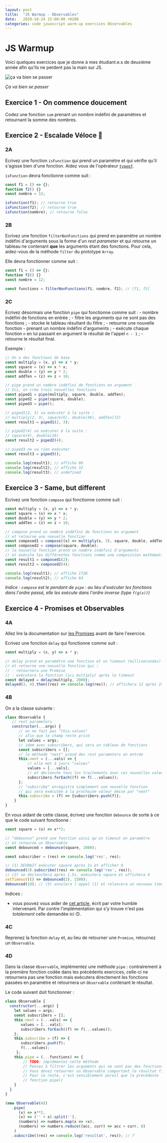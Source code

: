 ```yaml
---
layout: post
title:  "JS Warmup - Observables"
date:   2020-10-24 15:00:00 +0200
categories: code javascript warm-up exercises Observables
---
```

# JS Warmup
Voici quelques exercices que je donne à mes étudiant.e.s de deuxième année afin qu'ils ne perdent pas la main sur JS.

![ça va bien se passer](https://media.giphy.com/media/jqeTaaiD3rLKE/giphy.gif)

*Ça va bien se passer*

## Exercice 1 - On commence doucement
Codez une fonction `sum` prenant un nombre indéfini de paramètres et retournant la somme des nombres. 

## Exercice 2 - Escalade Véloce 🚀
### 2A
Ecrivez une fonction `isFunction` qui prend un paramètre et qui vérifie qu'il s'agisse bien d'une fonction. Aidez vous de l'opérateur [`typeof`](https://developer.mozilla.org/fr/docs/Web/JavaScript/Reference/Op%C3%A9rateurs/L_op%C3%A9rateur_typeof).

`isFunction` devra fonctionne comme suit :

```js
const f1 = () => {};
function f2() {}
const nombre = 12;

isFunction(f1); // retourne true
isFunction(f2); // retourne true
isFunction(nombre); // retourne false
```

### 2B
Ecrivez une fonction `filterNonFunctions` qui prend en paramètre un nombre indéfini d'arguments sous la forme d'un *rest parameter* et qui retourne un tableau ne contenant **que** les arguments étant des fonctions.
Pour cela, aidez-vous de la méthode `filter` du prototype `Array`.

Elle devra fonctionner comme suit :

```js
const f1 = () => {};
function f2() {}
const nombre = 12;

const functions = filterNonFunctions(f1, nombre, f2); // [f1, f2]
```

### 2C
Ecrivez désormais une fonction `pipe` qui fonctionne comme suit :
	- nombre indéfini de fonctions en entrée ;
	- filtre les arguments qui ne sont pas des fonctions ;
	- stocke le tableau résultant du filtre ;
	- retourne une nouvelle fonction
		- prenant un nombre indéfini d'arguments ;
		- exécute chaque fonction `n` en lui passant en argument le résultat de l'appel `n - 1` ;
		- retourne le résultat final. 

Exemple :
```js
// On a des fonctions de base
const multiply = (x, y) => x * y;
const square = (x) => x * x;
const double = (y) => y * 2;
const addTen = (z) => z + 10;

// pipe prend un nombre indéfini de fonctions en argument
// Ici, on crée trois nouvelles fonctions
const piped1 = pipe(multiply, square, double, addTen); 
const piped2 = pipe(square, double);
const piped3 = pipe();

// piped1(2, 3) va exécuter à la suite :
// multiply(2, 3), square(6), double(36), addTen(72)
const result1 = piped1(2, 3);

// piped2(4) va exécuter à la suite :
// square(4), double(16)
const result2 = piped2(4);

// piped3 ne va rien exécuter
const result3 = piped3();

console.log(result1); // affiche 86
console.log(result2); // affiche 32 
console.log(result3); // undefined
```

## Exercice 3 - Same, but different
Ecrivez une fonction `compose` qui fonctionne comme suit :

```js
const multiply = (x, y) => x * y;
const square = (x) => x * x;
const double = (y) => y * 2;
const addTen = (z) => z + 10;

// compose prend un nombre indéfini de fonctions en argument
// et retourne une nouvelle fonction
const composed1 = compose((x) => multiply(x, 3), square, double, addTen);
const composed2 = compose(square, double);
// la nouvelle fonction prend un nombre indéfini d'arguments
// et exécute les différentes fonctions comme une composition mathématique
const result1 = composed1(2);
const result2 = composed2(4);

console.log(result1); // affiche 1728
console.log(result2); // affiche 64 
```
*Indice : `compose` est le pendant de `pipe` : au lieu d'exécuter les fonctions dans l'ordre passé, elle les exécute dans l'ordre inverse (type `f(g(x))`)*

## Exercice 4 - Promises et Observables

### 4A
Allez lire la documentation sur [les Promises](https://developer.mozilla.org/en-US/docs/Web/JavaScript/Reference/Global_Objects/Promise) avant de faire l'exercice.


Ecrivez une fonction `delay` qui fonctionne comme suit :

```js
const multiply = (x, y) => x * y;

// delay prend en paramètre une fonction et un timeout (millisecondes)
// et retourne une nouvelle fonction qui :
// - retournera une Promise
// - exécutera la fonction (ici multiply) après le timeout
const delayed = delay(multiply, 2000);
delayed(3, 4).then((res) => console.log(res)); // affichera 12 après 2s
```
### 4B
On a la classe suivante : 
```js
class Observable {
   // rest parameters
   constructor(...args) {
      // on ne fait pas "this.values"
	  // afin que le champ reste privé
	  let values = args;
	  // idem avec subscribers, qui sera un tableau de fonctions
	  const subscribers = [];
	  // la méthode "next" prend des rest parameters en entrée
	  this.next = (...vals) => {
		  // elle met à jours "values"
		  values = [...vals];
		  // et déclenche tous les traitements avec ces nouvelles valeurs
		  subscribers.forEach((f) => f(...values));
	  };
	  // "subscribe" enregistre simplement une nouvelle fonction
	  // qui sera exécutée à la prochaine valeur émise par "next"
	  this.subscribe = (f) => {subscribers.push(f)}; 
	}
}
```
En vous aidant de cette classe, écrivez une fonction `debounce` de sorte à ce que le code suivant fonctionne :

```js
const square = (x) => x**2;

// "debounce" prend une fonction ainsi qu'un timeout en paramètre
// et retourne un Observable
const debounced = debounce(square, 1000);

const subscriber = (res) => console.log('res', res);

// (1) DEVRAIT exécuter square après 1s et afficher 9
debounced(3).subscribe((res) => console.log('res', res));
// (2) se déclenchera après 1.5s, exécutera square et affichera 4
setTimeout(() => debounced(2), 1500);
debounced(10); // (3) annulera l'appel (1) et relancera un nouveau timeout
```

Indices :
- vous pouvez vous aider de [cet article](https://dev.to/nugetchar/debounce-and-throttle-47cd), écrit par votre humble intervenant. Par contre l'implémentation qui s'y trouve n'est pas *totalement* celle demandée ici 🙃.

### 4C
Reprenez la fonction `delay` et, au lieu de retourner une `Promise`, retournez un `Observable`.

### 4D
Dans la classe `Observable`, implémentez une méthode `pipe` : contrairement à la première fonction codée dans les précédents exercices, celle-ci ne retournera pas une fonction mais exécutera directement les fonctions passées en paramètre et retournera un `Observable` contenant le résultat.

Le code suivant doit fonctionner :
```js
class Observable {
  constructor(...args) {
    let values = args;
    const subscribers = [];
    this.next = (...vals) => { 
       values = [...vals]; 
       subscribers.forEach((f) => f(...values));
    };
    this.subscribe = (f) => { 
	   subscribers.push(f); 
	   f(...values);
	 };
    this.pipe = (...functions) => {
	    // TODO: implémentez cette méthode
	    // Pensez à filtrer les arguments qui ne sont pas des fonctions
	    // Vous devez retourner un Observable comportant le résultat final
	    // Pour le reste, c'est sensiblement pareil que la précédente
	    // fonction pipe()
    }
  }
}

(new Observable(4))
   .pipe(
      (x) => x**2, 
      (x) => ('' + x).split(''), 
      (numbers) => numbers.map(x => +x),
      (numbers) => numbers.reduce((acc, curr) => acc + curr, 0)
    )
   .subscribe((res) => console.log('resultat', res)); // 7
```